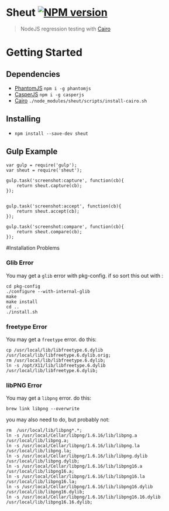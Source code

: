 Sheut [![NPM version](http://img.shields.io/npm/v/Sheut.svg)](https://www.npmjs.org/package/Sheut)
==============
 
 >  NodeJS regression testing with [Cairo](http://cairographics.org/)
 
# Getting Started

## Dependencies

 * [PhantomJS](http://phantomjs.org/) `npm i -g phantomjs`
 * [CasperJS](http://casperjs.org/) `npm i -g casperjs`
 * [Cairo](http://cairographics.org/) `./node_modules/sheut/scripts/install-cairo.sh`

## Installing

 * `npm install --save-dev sheut`

## Gulp Example

```
var gulp = require('gulp');
var sheut = require('sheut');

gulp.task('screenshot:capture', function(cb){
    return sheut.capture(cb);
});


gulp.task('screenshot:accept', function(cb){
    return sheut.accept(cb);
});

gulp.task('screenshot:compare', function(cb){
    return sheut.compare(cb);
});
```

#Installation Problems

### Glib Error

You may get  a `glib` error with pkg-config. if so sort this out with :
```
cd pkg-config
./configure --with-internal-glib
make
make install
cd ..
./install.sh
```

### freetype Error

You may get a `freetype` error. do this:
```
cp /usr/local/lib/libfreetype.6.dylib /usr/local/lib/libfreetype.6.dylib.orig;
rm /usr/local/lib/libfreetype.6.dylib;
ln -s /opt/X11/lib/libfreetype.6.dylib  /usr/local/lib/libfreetype.6.dylib;
```

### libPNG Error

You may get a `libpng` error. do this:
```
brew link libpng --overwrite
```

you may also need to do, but probably not:
```
rm  /usr/local/lib/libpng*.*;
ln -s /usr/local/Cellar/libpng/1.6.16/lib/libpng.a /usr/local/lib/libpng.a;
ln -s /usr/local/Cellar/libpng/1.6.16/lib/libpng.la /usr/local/lib/libpng.la;
ln -s /usr/local/Cellar/libpng/1.6.16/lib/libpng.dylib /usr/local/lib/libpng.dylib;
ln -s /usr/local/Cellar/libpng/1.6.16/lib/libpng16.a /usr/local/lib/libpng16.a;
ln -s /usr/local/Cellar/libpng/1.6.16/lib/libpng16.la /usr/local/lib/libpng16.la;
ln -s /usr/local/Cellar/libpng/1.6.16/lib/libpng16.dylib /usr/local/lib/libpng16.dylib;
ln -s /usr/local/Cellar/libpng/1.6.16/lib/libpng16.16.dylib /usr/local/lib/libpng16.16.dylib;
```

